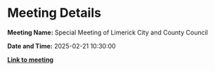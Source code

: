 # Meeting Details

**Meeting Name:** Special Meeting of Limerick City and County Council

**Date and Time:** 2025-02-21 10:30:00

**<a href="https://www.limerick.ie/council/whats-on/special-meeting-of-limerick-city-and-county-council-19" target="_blank">Link to meeting</a>**
